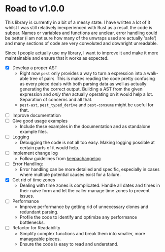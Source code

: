 # Road to v1.0.0
This library is currently in  a bit of a messy state. I have written a lot of it whilst I was still relatively inexperienced with Rust as a result the code is subpar. Names or variables and functions are unclear, error handling could be better (i am not sure how many of the unwraps used are actually 'safe') and many sections of code are very convoluted and downright unreadable.

Since I people actually use my library, I want to improve it and make it more maintainable and ensure that it works as expected.

- [x] Develop a proper AST
	* Right now `pest` only provides a way to turn a expression 		into a walk-able tree of pairs. This is makes reading the code pretty confusing as every piece deals with both parsing data as well as actually generating the correct output. Building a AST from the given expression and *only then* actually operating on it would help a lot. Separation of concerns and all that.
	* `pest-ast`, `pest_typed_derive` and `pest-consume` might be useful for that.
- [ ] Improve documentation
- [ ] Give good usage examples
   * Include these examples in the documentation and as standalone example files.
- [ ] Logging
   * Debugging the code is not all too easy. Making logging possible at certain parts of it would help.
- [ ] Implement change log
   * Follow guidelines from [keepachangelog](https://keepachangelog.com/en/1.1.0/)
- [ ] Error Handling:
   * Error handling can be more detailed and specific, especially in cases where multiple potential causes exist for a failure.
- [x] Get rid of time zones
   * Dealing with time zones is complicated. Handle all dates and times in their naive form and let the caller manage time zones to prevent issues.
- [ ] Performance
   * Improve performance by getting rid of unnecessary clones and redundant parsing.
   * Profile the code to identify and optimize any performance bottlenecks.
- [ ] Refactor for Readability
   * Simplify complex functions and break them into smaller, more manageable pieces.
   * Ensure the code is easy to read and understand.